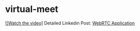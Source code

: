 # virtual-meet

[![Watch the video]](https://youtu.be/zim9tUx9dQM)
Detailed Linkedin Post: [WebRTC Application](https://www.linkedin.com/feed/update/urn:li:activity:7214539127218716675/
)

